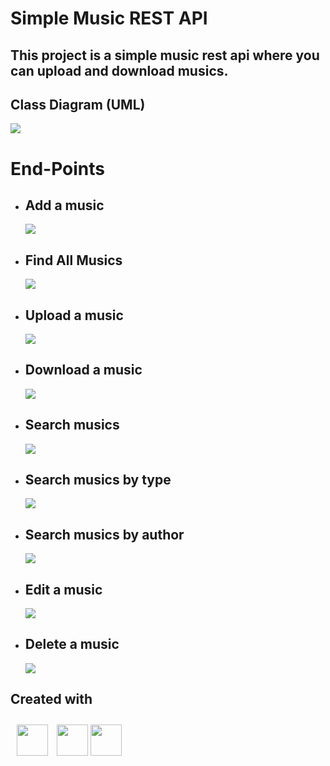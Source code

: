 # Simple Music REST API
## This project is a simple music rest api where you can upload and download musics.

## Class Diagram (UML)
<img  src="https://firebasestorage.googleapis.com/v0/b/storage-de-imagens-e99e4.appspot.com/o/uml2.png?alt=media&token=b5f67707-ec69-4a85-a112-59c63d0d3798" />

# End-Points
* ## Add a music
  <img src="https://firebasestorage.googleapis.com/v0/b/storage-de-imagens-e99e4.appspot.com/o/add.png?alt=media&token=161c83e5-80bd-4065-b891-3e5e666b7756" />

* ## Find All Musics
  <img src="https://firebasestorage.googleapis.com/v0/b/storage-de-imagens-e99e4.appspot.com/o/findall2.png?alt=media&token=5be88232-200c-4350-89de-bfd8c76f89d6" />
* ## Upload a music
  <img src="https://firebasestorage.googleapis.com/v0/b/storage-de-imagens-e99e4.appspot.com/o/upload.png?alt=media&token=60cdb807-2a9b-481f-9986-2053dadaaecf" />
* ## Download a music
  <img src="https://firebasestorage.googleapis.com/v0/b/storage-de-imagens-e99e4.appspot.com/o/downloadm.png?alt=media&token=7c153503-fbcd-4a12-851c-19fbdeded67a" />
* ## Search musics
  <img src="https://firebasestorage.googleapis.com/v0/b/storage-de-imagens-e99e4.appspot.com/o/searchname.png?alt=media&token=05af7822-31c9-4df0-90fe-027acc73f01e" />
* ## Search musics by type
  <img src="https://firebasestorage.googleapis.com/v0/b/storage-de-imagens-e99e4.appspot.com/o/type.png?alt=media&token=5667e328-1e49-42a6-8f92-47de6c8c0f31" />
* ## Search musics by author
  <img src="https://firebasestorage.googleapis.com/v0/b/storage-de-imagens-e99e4.appspot.com/o/author.png?alt=media&token=5208a5da-26f6-4ad0-b07e-e88a1de78fb5" />
* ## Edit a music
  <img src="	https://firebasestorage.googleapis.com/v0/b/storage-de-imagens-e99e4.appspot.com/o/edit.png?alt=media&token=7ea2d333-20b6-4b94-872b-e7002310cee0" />
* ## Delete a music
  <img src="https://firebasestorage.googleapis.com/v0/b/storage-de-imagens-e99e4.appspot.com/o/delete.png?alt=media&token=341a29d1-3b71-4b21-9a72-743b189e5610" />

## Created with
 <img style="margin:10px" height=50 width=50  src="https://cdn.jsdelivr.net/gh/devicons/devicon/icons/java/java-original.svg" />
   <img src="https://img.icons8.com/color/1x/spring-logo.png" width="50px">
    <img height=50 width=50  src="https://cdn.jsdelivr.net/gh/devicons/devicon/icons/postgresql/postgresql-original.svg" />
    


	


